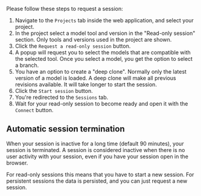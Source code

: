 <!--
 ~ SPDX-FileCopyrightText: Copyright DB Netz AG and the capella-collab-manager contributors
 ~ SPDX-License-Identifier: Apache-2.0
 -->

Please follow these steps to request a session:

1. Navigate to the `Projects` tab inside the web application, and select your
   project.
1. In the project select a model tool and version in the "Read-only session"
   section. Only tools and versions used in the project are shown.
1. Click the `Request a read-only session` button.
1. A popup will request you to select the models that are compatible with the
   selected tool. Once you select a model, you get the option to select a
   branch.
1. You have an option to create a "deep clone". Normally only the latest
   version of a model is loaded. A deep clone will make all previous revisions
   available. It will take longer to start the session.
1. Click the `Start session` button.
1. You're redirected to the `Sessions` tab.
1. Wait for your read-only session to become ready and open it with the
   `Connect` button.

## Automatic session termination

When your session is inactive for a long time (default 90 minutes), your
session is terminated. A session is considered inactive when there is no user
activity with your session, even if you have your session open in the browser.

For read-only sessions this means that you have to start a new session. For
persistent sessions the data is persisted, and you can just request a new
session.
